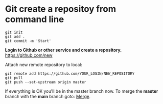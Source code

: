 
# Git create a repositoy from command line

    git init 
    git add .
    git commit -m 'Start'

**Login to Github or other service and create a repository.**
https://github.com/new

Attach new remote repository to local:
    
    git remote add https://github.com/YOUR_LOGIN/NEW_REPOSITORY
    git pull
    git push --set-upstream origin master

If everything is OK you'll be in the master branch now. To merge the **master** branch with the **main** branch goto: [Merge](merge.md). 
